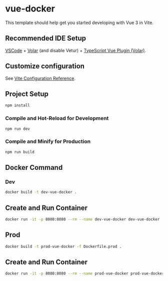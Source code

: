# vue-docker

This template should help get you started developing with Vue 3 in Vite.

## Recommended IDE Setup

[VSCode](https://code.visualstudio.com/) + [Volar](https://marketplace.visualstudio.com/items?itemName=johnsoncodehk.volar) (and disable Vetur) + [TypeScript Vue Plugin (Volar)](https://marketplace.visualstudio.com/items?itemName=johnsoncodehk.vscode-typescript-vue-plugin).

## Customize configuration

See [Vite Configuration Reference](https://vitejs.dev/config/).

## Project Setup

```sh
npm install
```

### Compile and Hot-Reload for Development

```sh
npm run dev
```

### Compile and Minify for Production

```sh
npm run build
```


## Docker Command

### Dev
```sh
docker build -t dev-vue-docker .
```

## Create and Run Container
```sh
docker run -it -p 8080:8080 --rm --name dev-vue-docker dev-vue-docker
```

## Prod
```sh
docker build -t prod-vue-docker -f Dockerfile.prod .
```

## Create and Run Container
```sh
docker run -it -p 8080:8080 --rm --name prod-vue-docker prod-vue-docker
```
